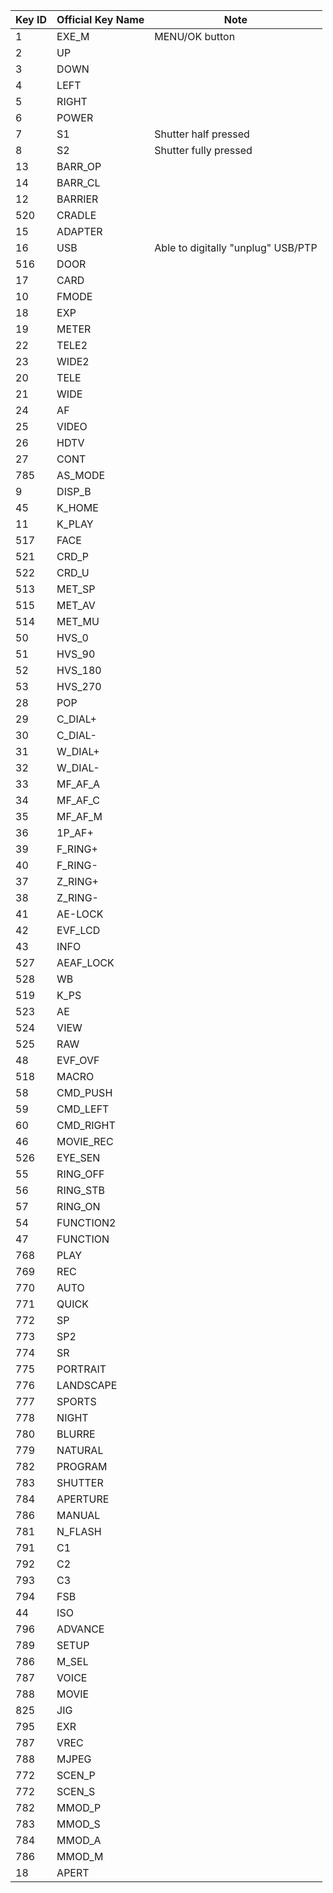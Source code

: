 | Key ID | Official Key Name | Note |
| - | - | - |
| 1 | EXE_M | MENU/OK button |
| 2 | UP |  |
| 3 | DOWN |  |
| 4 | LEFT |  |
| 5 | RIGHT |  |
| 6 | POWER |  |
| 7 | S1 | Shutter half pressed |
| 8 | S2 | Shutter fully pressed |
| 13 | BARR_OP |  |
| 14 | BARR_CL |  |
| 12 | BARRIER |  |
| 520 | CRADLE |  |
| 15 | ADAPTER |  |
| 16 | USB | Able to digitally "unplug" USB/PTP |
| 516 | DOOR |  |
| 17 | CARD |  |
| 10 | FMODE |  |
| 18 | EXP |  |
| 19 | METER |  |
| 22 | TELE2 |  |
| 23 | WIDE2 |  |
| 20 | TELE |  |
| 21 | WIDE |  |
| 24 | AF |  |
| 25 | VIDEO |  |
| 26 | HDTV |  |
| 27 | CONT |  |
| 785 | AS_MODE |  |
| 9 | DISP_B |  |
| 45 | K_HOME |  |
| 11 | K_PLAY |  |
| 517 | FACE |  |
| 521 | CRD_P |  |
| 522 | CRD_U |  |
| 513 | MET_SP |  |
| 515 | MET_AV |  |
| 514 | MET_MU |  |
| 50 | HVS_0 |  |
| 51 | HVS_90 |  |
| 52 | HVS_180 |  |
| 53 | HVS_270 |  |
| 28 | POP |  |
| 29 | C_DIAL+ |  |
| 30 | C_DIAL- |  |
| 31 | W_DIAL+ |  |
| 32 | W_DIAL- |  |
| 33 | MF_AF_A |  |
| 34 | MF_AF_C |  |
| 35 | MF_AF_M |  |
| 36 | 1P_AF+ |  |
| 39 | F_RING+ |  |
| 40 | F_RING- |  |
| 37 | Z_RING+ |  |
| 38 | Z_RING- |  |
| 41 | AE-LOCK |  |
| 42 | EVF_LCD |  |
| 43 | INFO |  |
| 527 | AEAF_LOCK |  |
| 528 | WB |  |
| 519 | K_PS |  |
| 523 | AE |  |
| 524 | VIEW |  |
| 525 | RAW |  |
| 48 | EVF_OVF |  |
| 518 | MACRO |  |
| 58 | CMD_PUSH |  |
| 59 | CMD_LEFT |  |
| 60 | CMD_RIGHT |  |
| 46 | MOVIE_REC |  |
| 526 | EYE_SEN |  |
| 55 | RING_OFF |  |
| 56 | RING_STB |  |
| 57 | RING_ON |  |
| 54 | FUNCTION2 |  |
| 47 | FUNCTION |  |
| 768 | PLAY |  |
| 769 | REC |  |
| 770 | AUTO |  |
| 771 | QUICK |  |
| 772 | SP |  |
| 773 | SP2 |  |
| 774 | SR |  |
| 775 | PORTRAIT |  |
| 776 | LANDSCAPE |  |
| 777 | SPORTS |  |
| 778 | NIGHT |  |
| 780 | BLURRE |  |
| 779 | NATURAL |  |
| 782 | PROGRAM |  |
| 783 | SHUTTER |  |
| 784 | APERTURE |  |
| 786 | MANUAL |  |
| 781 | N_FLASH |  |
| 791 | C1 |  |
| 792 | C2 |  |
| 793 | C3 |  |
| 794 | FSB |  |
| 44 | ISO |  |
| 796 | ADVANCE |  |
| 789 | SETUP |  |
| 786 | M_SEL |  |
| 787 | VOICE |  |
| 788 | MOVIE |  |
| 825 | JIG |  |
| 795 | EXR |  |
| 787 | VREC |  |
| 788 | MJPEG |  |
| 772 | SCEN_P |  |
| 772 | SCEN_S |  |
| 782 | MMOD_P |  |
| 783 | MMOD_S |  |
| 784 | MMOD_A |  |
| 786 | MMOD_M |  |
| 18 | APERT |  |
